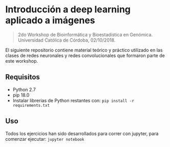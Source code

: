 # Introducción a deep learning aplicado a imágenes

>2do Workshop de Bioinformática y Bioestadística en Genómica. Universidad Católica de Córdoba, 02/10/2018.

El siguiente repositorio contiene material teórico y práctico utilizado en las clases de redes neuronales y redes convolucionales que formaron parte de este workshop.

## Requisitos

* Python 2.7
* pip 18.0
* Instalar librerias de Python restantes con: `pip install -r requirements.txt`

## Uso

Todos los ejercicios han sido desarrollados para correr con jupyter, para comenzar ejecutar: `jupyter notebook`
